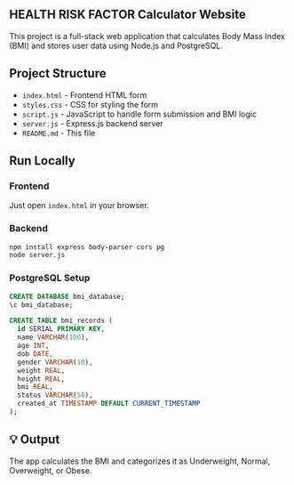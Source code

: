 ## HEALTH RISK FACTOR Calculator Website

This project is a full-stack web application that calculates Body Mass Index (BMI) and stores user data using Node.js and PostgreSQL.

## Project Structure

- `index.html` - Frontend HTML form
- `styles.css` - CSS for styling the form
- `script.js` - JavaScript to handle form submission and BMI logic
- `server.js` - Express.js backend server
- `README.md` - This file

## Run Locally

### Frontend
Just open `index.html` in your browser.

### Backend
```bash
npm install express body-parser cors pg
node server.js
```

### PostgreSQL Setup
```sql
CREATE DATABASE bmi_database;
\c bmi_database;

CREATE TABLE bmi_records (
  id SERIAL PRIMARY KEY,
  name VARCHAR(100),
  age INT,
  dob DATE,
  gender VARCHAR(10),
  weight REAL,
  height REAL,
  bmi REAL,
  status VARCHAR(50),
  created_at TIMESTAMP DEFAULT CURRENT_TIMESTAMP
);
```

## 💡 Output
The app calculates the BMI and categorizes it as Underweight, Normal, Overweight, or Obese.
